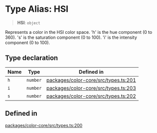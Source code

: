 # Type Alias: HSI

> **HSI**: `object`

Represents a color in the HSI color space.
'h' is the hue component (0 to 360).
's' is the saturation component (0 to 100).
'i' is the intensity component (0 to 100).

## Type declaration

| Name | Type | Defined in |
| ------ | ------ | ------ |
| `h` | `number` | [packages/color-core/src/types.ts:201](https://github.com/iamlite/color-core-mono-test/blob/d94d70fcd3b8bc32b54a8388048088ead1ff133f/packages/color-core/src/types.ts#L201) |
| `i` | `number` | [packages/color-core/src/types.ts:203](https://github.com/iamlite/color-core-mono-test/blob/d94d70fcd3b8bc32b54a8388048088ead1ff133f/packages/color-core/src/types.ts#L203) |
| `s` | `number` | [packages/color-core/src/types.ts:202](https://github.com/iamlite/color-core-mono-test/blob/d94d70fcd3b8bc32b54a8388048088ead1ff133f/packages/color-core/src/types.ts#L202) |

## Defined in

[packages/color-core/src/types.ts:200](https://github.com/iamlite/color-core-mono-test/blob/d94d70fcd3b8bc32b54a8388048088ead1ff133f/packages/color-core/src/types.ts#L200)
